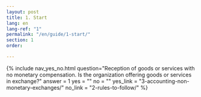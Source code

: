 ```yaml
---
layout: post
title: 1. Start
lang: en
lang-ref: "1"
permalink: "/en/guide/1-start/"
section: 1
order: 

---
```

{% include nav_yes_no.html
question="Reception of goods or services with no monetary compensation. Is the organization offering goods or services in exchange?"
answer = 1
yes = ""
no = ""
yes_link = "3-accounting-non-monetary-exchanges/"
no_link = "2-rules-to-follow/"
%}